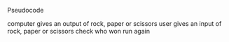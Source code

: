 Pseudocode

computer gives an output of rock, paper or scissors
user gives an input of rock, paper or scissors 
check who won 
run again 